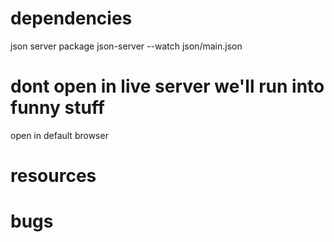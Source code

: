 # dependencies

json server package
json-server --watch json/main.json

# dont open in live server we'll run into funny stuff

open in default browser

# resources

<script>
const MOVIEAPIURL =
"https://api.themoviedb.org/3/discover/movie?sort_by=popularity.desc&api_key=04c35731a5ee918f014970082a0088b1&page=1";
const MOVIEIMGPATH = "https://image.tmdb.org/t/p/w1280";

photos:  "https://jsonplaceholder.typicode.com/photos"

albums: json/main.json

</script>

# bugs
